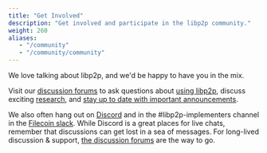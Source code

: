 ```yaml
---
title: "Get Involved"
description: "Get involved and participate in the libp2p community."
weight: 260
aliases:
   - "/community"
   - "/community/community"
---
```


We love talking about libp2p, and we'd be happy to have you in the mix.

Visit our [discussion forums](https://discuss.libp2p.io) to ask questions about [using libp2p](https://discuss.libp2p.io/c/users), discuss exciting [research](https://discuss.libp2p.io/c/research), and [stay up to date with important announcements](https://discuss.libp2p.io/c/news).

We also often hang out on [Discord](https://discord.com/invite/ipfs) and in the #libp2p-implementers channel in the [Filecoin slack](filecoinproject.slack.com
). While Discord is a great places for live chats, remember that discussions can get lost in a sea of messages. For long-lived discussion & support, [the discussion forums](https://discuss.libp2p.io) are the way to go.
